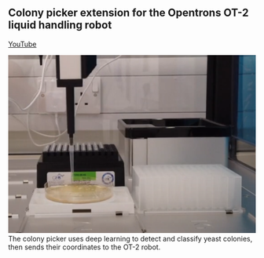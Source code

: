 ## Colony picker extension for the Opentrons OT-2 liquid handling robot

<a href=https://www.youtube.com/channel/UCkWYMoMaR-2BUtU9O6clCAA > YouTube </a><br>

<img src=https://github.com/peter-426/colony-picker/blob/main/results/colony-picker.png  width=600 >
<br>
The colony picker uses deep learning to detect and classify yeast colonies, then sends their coordinates to the OT-2 robot.
